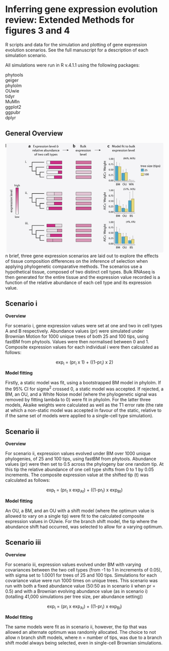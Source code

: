 # Inferring gene expression evolution review: Extended Methods for figures 3 and 4

  

  

R scripts and data for the simulation and plotting of gene expression evolution scenarios. See the full manuscript for a description of each simulation scenario.

  

All simulations were run in R v.4.1.1 using the following packages:

phytools<br/>
geiger<br/>
phylolm<br/>
OUwie<br/>
tidyr<br/>
MuMIn<br/>
ggplot2<br/>
ggpubr<br/>
dplyr

## General Overview

<img src="read_me/Simulation_overview.png" align="right" width="500">
  

In brief, three gene expression scenarios are laid out to explore the effects of tissue composition differences on the inference of selection when applying phylogenetic comparative methods. The scenarios use a hypothetical tissue, composed of two distinct cell types. Bulk RNAseq is then generated for the entire tissue and the expression value recorded is a function of the relative abundance of each cell type and its expression value.

## Scenario i

  

**Overview**

For scenario i, gene expression values were set at one and two in cell types A and B respectively. Abundance values (pr) were simulated under Brownian Motion for 1000 unique trees of both 25 and 100 tips, using fastBM from phytools. Values were then normalised between 0 and 1. Composite expression values for each individual i were then calculated as follows:

  

<p align="center">
exp<sub>i</sub> = (pr<sub>i</sub> x 1) + ((1-pr<sub>i</sub>) x 2) 
</p>

  

  

**Model fitting**

Firstly, a static model was fit, using a bootstrapped BM model in phylolm. If the 95% CI for sigma<sup>2</sup> crossed 0, a static model was accepted. If rejected, a BM, an OU, and a White Noise model (where the phylogenetic signal was removed by fitting lambda to 0) were fit in phylolm. For the latter three models, Akaike weights were calculated as well as the T1 error rate (the rate at which a non-static model was accepted in favour of the static, relative to if the same set of models were applied to a single-cell type simulation).

  

  

  

## Scenario ii

  

**Overview**

For scenario ii, expression values evolved under BM over 1000 unique phylogenies, of 25 and 100 tips, using fastBM from phytools. Abundance values (pr) were then set to 0.5 across the phylogeny bar one random tip. At this tip the relative abundance of one cell type shifts from 0 to 1 by 0.05 increments. The composite expression value at the shifted tip (t) was calculated as follows:

  

<p align="center">
exp<sub>t</sub> = (pr<sub>t</sub> x exp<sub>At</sub>) + ((1-pr<sub>t</sub>) x exp<sub>Bt</sub>)
</p>

  

**Model fitting**

An OU, a BM, and an OU with a shift model (where the optimum value is allowed to vary on a single tip) were fit to the calculated composite expression values in OUwie. For the branch shift model, the tip where the abundance shift had occurred, was selected to allow for a varying optimum.

  

## Scenario iii

**Overview**

For scenario iii, expression values evolved under BM with varying covariances between the two cell types (from -1 to 1 in increments of 0.05), with sigma set to 1.0001 for trees of 25 and 100 tips. Simulations for each covariance value were run 1000 times on unique trees. This scenario was run with both a fixed abundance value (50:50 as in scenario ii when pr = 0.5) and with a Brownian evolving abundance value (as in scenario i) (totalling 41,000 simulations per tree size, per abundance setting))

  

<p align="center">
exp<sub>i</sub> = (pr<sub>i</sub> x exp<sub>Ai</sub>) + ((1-pr<sub>i</sub>) x exp<sub>Bi</sub>)
</p>

  

  

**Model fitting**

The same models were fit as in scenario ii, however, the tip that was allowed an alternate optimum was randomly allocated. The choice to not allow n branch shift models, where n = number of tips, was due to a branch shift model always being selected, even in single-cell Brownian simulations.
